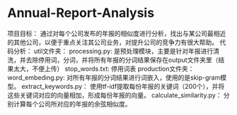 # Annual-Report-Analysis
项目目标：
  通过对每个公司发布的年报的相似度进行分析，找出与某公司最相近的其他公司，以便于重点关注其公司业务，对提升公司的竞争力有很大帮助。
代码分析：
  util文件夹：
    processing.py:
    是预处理模块，主要是针对年报进行清洗，并去除停用词，分词，并将所有年报的分词结果保存在output文件夹里（结果太大，不便上传）
    stop_words.txt:
    停用词表
  production文件夹：
    word_embeding.py:
    对所有年报的分词结果进行词嵌入，使用的是skip-gram模型。
    extract_keywords.py：
    使用tf-idf提取每份年报的关键词（200个），并将这些关键词对应的向量相加，形成每份年报的向量。
    calculate_similarity.py：
    分别计算每个公司所对应的年报的余弦相似度。
    
    
